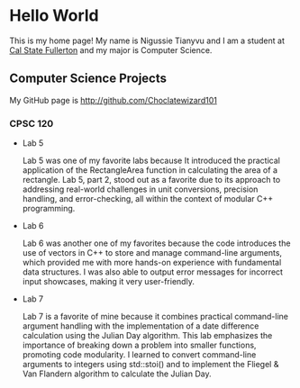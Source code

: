 # Hello World

This is my home page! My name is Nigussie Tianyvu and I am a student at [Cal State Fullerton](http://www.fullerton.edu/) and my major is Computer Science.

## Computer Science Projects

My GitHub page is http://github.com/Choclatewizard101

### CPSC 120

* Lab 5

   Lab 5 was one of my favorite labs because It introduced the practical application of the RectangleArea function in calculating the area of a rectangle. Lab 5, part 2, stood out as a favorite due to its approach to addressing real-world challenges in unit conversions, precision handling, and error-checking, all within the context of modular C++ programming.

* Lab 6

    Lab 6 was another one of my favorites because the code introduces the use of vectors in C++ to store and manage command-line arguments, which provided me with more hands-on experience with fundamental data structures. I was also able to output error messages for incorrect input showcases, making it very user-friendly.

* Lab 7

    Lab 7 is a favorite of mine because it combines practical command-line argument handling with the implementation of a date difference calculation using the Julian Day algorithm. This lab emphasizes the importance of breaking down a problem into smaller functions, promoting code modularity. I learned to convert command-line arguments to integers using std::stoi() and to implement the Fliegel & Van Flandern algorithm to calculate the Julian Day.